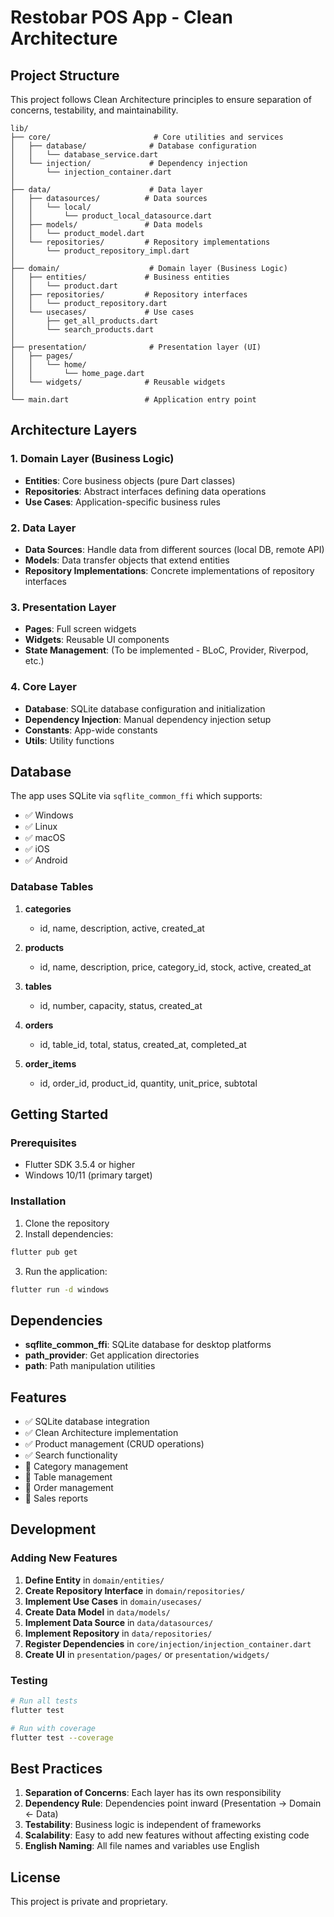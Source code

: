 # Restobar POS App - Clean Architecture

## Project Structure

This project follows Clean Architecture principles to ensure separation of concerns, testability, and maintainability.

```
lib/
├── core/                       # Core utilities and services
│   ├── database/              # Database configuration
│   │   └── database_service.dart
│   └── injection/             # Dependency injection
│       └── injection_container.dart
│
├── data/                      # Data layer
│   ├── datasources/          # Data sources
│   │   └── local/
│   │       └── product_local_datasource.dart
│   ├── models/               # Data models
│   │   └── product_model.dart
│   └── repositories/         # Repository implementations
│       └── product_repository_impl.dart
│
├── domain/                    # Domain layer (Business Logic)
│   ├── entities/             # Business entities
│   │   └── product.dart
│   ├── repositories/         # Repository interfaces
│   │   └── product_repository.dart
│   └── usecases/             # Use cases
│       ├── get_all_products.dart
│       └── search_products.dart
│
├── presentation/              # Presentation layer (UI)
│   ├── pages/
│   │   └── home/
│   │       └── home_page.dart
│   └── widgets/              # Reusable widgets
│
└── main.dart                 # Application entry point
```

## Architecture Layers

### 1. Domain Layer (Business Logic)
- **Entities**: Core business objects (pure Dart classes)
- **Repositories**: Abstract interfaces defining data operations
- **Use Cases**: Application-specific business rules

### 2. Data Layer
- **Data Sources**: Handle data from different sources (local DB, remote API)
- **Models**: Data transfer objects that extend entities
- **Repository Implementations**: Concrete implementations of repository interfaces

### 3. Presentation Layer
- **Pages**: Full screen widgets
- **Widgets**: Reusable UI components
- **State Management**: (To be implemented - BLoC, Provider, Riverpod, etc.)

### 4. Core Layer
- **Database**: SQLite database configuration and initialization
- **Dependency Injection**: Manual dependency injection setup
- **Constants**: App-wide constants
- **Utils**: Utility functions

## Database

The app uses SQLite via `sqflite_common_ffi` which supports:
- ✅ Windows
- ✅ Linux
- ✅ macOS
- ✅ iOS
- ✅ Android

### Database Tables

1. **categories**
   - id, name, description, active, created_at

2. **products**
   - id, name, description, price, category_id, stock, active, created_at

3. **tables**
   - id, number, capacity, status, created_at

4. **orders**
   - id, table_id, total, status, created_at, completed_at

5. **order_items**
   - id, order_id, product_id, quantity, unit_price, subtotal

## Getting Started

### Prerequisites
- Flutter SDK 3.5.4 or higher
- Windows 10/11 (primary target)

### Installation

1. Clone the repository
2. Install dependencies:
```bash
flutter pub get
```

3. Run the application:
```bash
flutter run -d windows
```

## Dependencies

- **sqflite_common_ffi**: SQLite database for desktop platforms
- **path_provider**: Get application directories
- **path**: Path manipulation utilities

## Features

- ✅ SQLite database integration
- ✅ Clean Architecture implementation
- ✅ Product management (CRUD operations)
- ✅ Search functionality
- 🚧 Category management
- 🚧 Table management
- 🚧 Order management
- 🚧 Sales reports

## Development

### Adding New Features

1. **Define Entity** in `domain/entities/`
2. **Create Repository Interface** in `domain/repositories/`
3. **Implement Use Cases** in `domain/usecases/`
4. **Create Data Model** in `data/models/`
5. **Implement Data Source** in `data/datasources/`
6. **Implement Repository** in `data/repositories/`
7. **Register Dependencies** in `core/injection/injection_container.dart`
8. **Create UI** in `presentation/pages/` or `presentation/widgets/`

### Testing

```bash
# Run all tests
flutter test

# Run with coverage
flutter test --coverage
```

## Best Practices

1. **Separation of Concerns**: Each layer has its own responsibility
2. **Dependency Rule**: Dependencies point inward (Presentation → Domain ← Data)
3. **Testability**: Business logic is independent of frameworks
4. **Scalability**: Easy to add new features without affecting existing code
5. **English Naming**: All file names and variables use English

## License

This project is private and proprietary.


